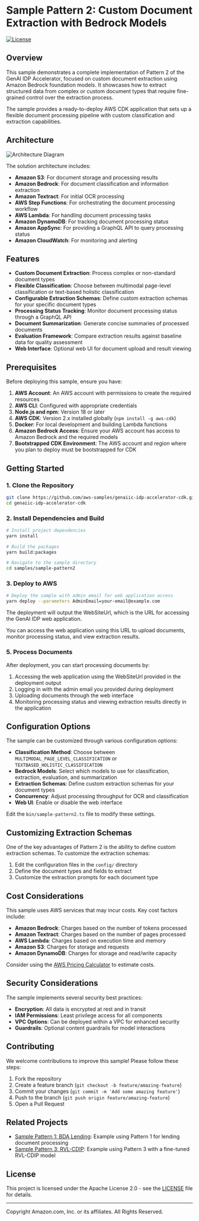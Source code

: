 # Sample Pattern 2: Custom Document Extraction with Bedrock Models

[![License](https://img.shields.io/badge/License-Apache%202.0-blue.svg)](https://opensource.org/licenses/Apache-2.0)

## Overview

This sample demonstrates a complete implementation of Pattern 2 of the GenAI IDP Accelerator, focused on custom document extraction using Amazon Bedrock foundation models. It showcases how to extract structured data from complex or custom document types that require fine-grained control over the extraction process.

The sample provides a ready-to-deploy AWS CDK application that sets up a flexible document processing pipeline with custom classification and extraction capabilities.

## Architecture

![Architecture Diagram](./docs/architecture.png)

The solution architecture includes:

- **Amazon S3**: For document storage and processing results
- **Amazon Bedrock**: For document classification and information extraction
- **Amazon Textract**: For initial OCR processing
- **AWS Step Functions**: For orchestrating the document processing workflow
- **AWS Lambda**: For handling document processing tasks
- **Amazon DynamoDB**: For tracking document processing status
- **Amazon AppSync**: For providing a GraphQL API to query processing status
- **Amazon CloudWatch**: For monitoring and alerting

## Features

- **Custom Document Extraction**: Process complex or non-standard document types
- **Flexible Classification**: Choose between multimodal page-level classification or text-based holistic classification
- **Configurable Extraction Schemas**: Define custom extraction schemas for your specific document types
- **Processing Status Tracking**: Monitor document processing status through a GraphQL API
- **Document Summarization**: Generate concise summaries of processed documents
- **Evaluation Framework**: Compare extraction results against baseline data for quality assessment
- **Web Interface**: Optional web UI for document upload and result viewing

## Prerequisites

Before deploying this sample, ensure you have:

1. **AWS Account**: An AWS account with permissions to create the required resources
2. **AWS CLI**: Configured with appropriate credentials
3. **Node.js and npm**: Version 18 or later
4. **AWS CDK**: Version 2.x installed globally (`npm install -g aws-cdk`)
5. **Docker**: For local development and building Lambda functions
6. **Amazon Bedrock Access**: Ensure your AWS account has access to Amazon Bedrock and the required models
7. **Bootstrapped CDK Environment**: The AWS account and region where you plan to deploy must be bootstrapped for CDK

## Getting Started

### 1. Clone the Repository

```bash
git clone https://github.com/aws-samples/genaiic-idp-accelerator-cdk.git
cd genaiic-idp-accelerator-cdk
```

### 2. Install Dependencies and Build

```bash
# Install project dependencies
yarn install

# Build the packages
yarn build:packages

# Navigate to the sample directory
cd samples/sample-pattern2
```

### 3. Deploy to AWS

```bash
# Deploy the sample with admin email for web application access
yarn deploy --parameters AdminEmail=your-email@example.com
```

The deployment will output the WebSiteUrl, which is the URL for accessing the GenAI IDP web application.

You can access the web application using this URL to upload documents, monitor processing status, and view extraction results.

### 5. Process Documents

After deployment, you can start processing documents by:

1. Accessing the web application using the WebSiteUrl provided in the deployment output
2. Logging in with the admin email you provided during deployment
3. Uploading documents through the web interface
4. Monitoring processing status and viewing extraction results directly in the application

## Configuration Options

The sample can be customized through various configuration options:

- **Classification Method**: Choose between `MULTIMODAL_PAGE_LEVEL_CLASSIFICATION` or `TEXTBASED_HOLISTIC_CLASSIFICATION`
- **Bedrock Models**: Select which models to use for classification, extraction, evaluation, and summarization
- **Extraction Schemas**: Define custom extraction schemas for your document types
- **Concurrency**: Adjust processing throughput for OCR and classification
- **Web UI**: Enable or disable the web interface

Edit the `bin/sample-pattern2.ts` file to modify these settings.

## Customizing Extraction Schemas

One of the key advantages of Pattern 2 is the ability to define custom extraction schemas. To customize the extraction schemas:

1. Edit the configuration files in the `config/` directory
2. Define the document types and fields to extract
3. Customize the extraction prompts for each document type

## Cost Considerations

This sample uses AWS services that may incur costs. Key cost factors include:

- **Amazon Bedrock**: Charges based on the number of tokens processed
- **Amazon Textract**: Charges based on the number of pages processed
- **AWS Lambda**: Charges based on execution time and memory
- **Amazon S3**: Charges for storage and requests
- **Amazon DynamoDB**: Charges for storage and read/write capacity

Consider using the [AWS Pricing Calculator](https://calculator.aws) to estimate costs.

## Security Considerations

The sample implements several security best practices:

- **Encryption**: All data is encrypted at rest and in transit
- **IAM Permissions**: Least privilege access for all components
- **VPC Options**: Can be deployed within a VPC for enhanced security
- **Guardrails**: Optional content guardrails for model interactions

## Contributing

We welcome contributions to improve this sample! Please follow these steps:

1. Fork the repository
2. Create a feature branch (`git checkout -b feature/amazing-feature`)
3. Commit your changes (`git commit -m 'Add some amazing feature'`)
4. Push to the branch (`git push origin feature/amazing-feature`)
5. Open a Pull Request

## Related Projects

- [Sample Pattern 1: BDA Lending](../sample-bda-lending): Example using Pattern 1 for lending document processing
- [Sample Pattern 3: RVL-CDIP](../sample-sagemaker-udop-rvl-cdip): Example using Pattern 3 with a fine-tuned RVL-CDIP model

## License

This project is licensed under the Apache License 2.0 - see the [LICENSE](../../LICENSE) file for details.

---

Copyright Amazon.com, Inc. or its affiliates. All Rights Reserved.
